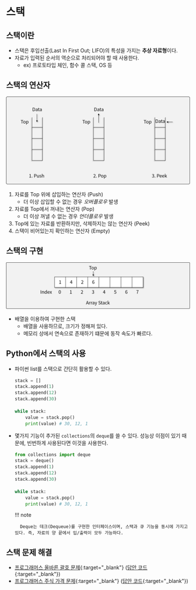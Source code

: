 # 스택

## 스택이란

- 스택은 후입선출(Last In First Out; LIFO)의 특성을 가지는 **추상 자료형**이다.
- 자료가 입력된 순서의 역순으로 처리되어야 할 때 사용한다.
    - ex) 프로토타입 체인, 함수 콜 스택, OS 등

## 스택의 연산자

![스택의 연산자](img/section2/1.png)

1. 자료를 Top 위에 삽입하는 연산자 (Push)
    - 더 이상 삽입할 수 없는 경우 *오버플로우* 발생
1. 자료를 Top에서 꺼내는 연산자 (Pop)
    - 더 이상 꺼낼 수 없는 경우 *언더플로우* 발생
1. Top에 있는 자료를 반환하지만, 삭제하지는 않는 연산자 (Peek)
1. 스택이 비어있는지 확인하는 연산자 (Empty)

## 스택의 구현

![스택](img/section2/2.png)

- 배열을 이용하여 구현한 스택
    - 배열을 사용하므로, 크기가 정해져 있다.
    - 메모리 상에서 연속으로 존재하기 떄문에 동작 속도가 빠르다.

## Python에서 스택의 사용

- 파이썬 list를 스택으로 간단히 활용할 수 있다.

    ``` python
    stack = []
    stack.append(1)
    stack.append(12)
    stack.append(30)

    while stack:
        value = stack.pop()
        print(value) # 30, 12, 1
    ```

- 몇가지 기능이 추가된 `collections`의 `deque`를 쓸 수 있다. 성능상 이점이 있기 때문에, 빈번하게 사용된다면 이것을 사용한다.

    ``` python
    from collections import deque
    stack = deque()
    stack.append(1)
    stack.append(12)
    stack.append(30)

    while stack:
        value = stack.pop()
        print(value) # 30, 12, 1
    ```

    !!! note

        Deque는 데크(Dequeue)를 구현한 인터페이스이며, 스택과 큐 기능을 동시에 가지고 있다. 즉, 자료의 양 끝에서 입/출력이 모두 가능하다.


## 스택 문제 해결

- [프로그래머스 올바른 괄호 문제](https://school.programmers.co.kr/learn/courses/30/lessons/12909){:target="_blank"} ([답안 코드](https://github.com/abel-shin/pccp-python/blob/main/src/day3/Solution1.py){:target="_blank"})
- [프로그래머스 주식 가격 문제](https://school.programmers.co.kr/learn/courses/30/lessons/42584){:target="_blank"} ([답안 코드](https://github.com/abel-shin/pccp-python/blob/main/src/day3/Solution2.py){:target="_blank"})